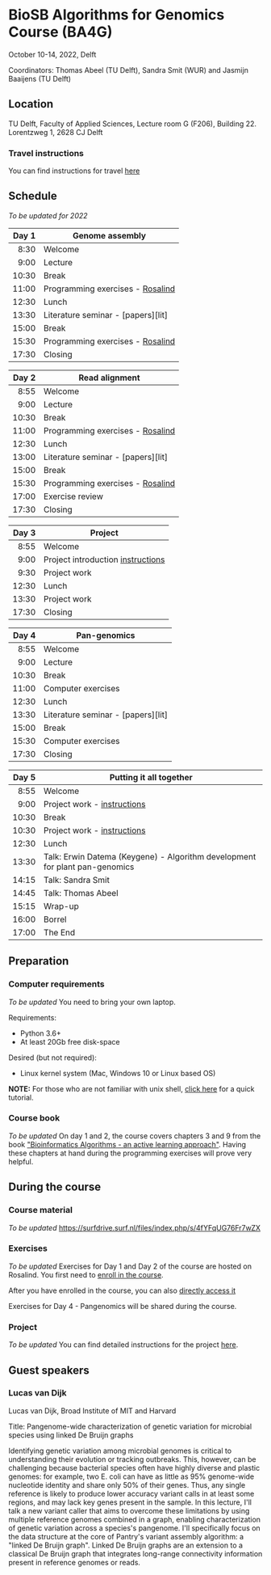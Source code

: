 # BioSB Algorithms for Genomics Course (BA4G)

October 10-14, 2022, Delft

Coordinators: Thomas Abeel (TU Delft), Sandra Smit (WUR) and Jasmijn Baaijens (TU Delft) 

## Location
TU Delft, Faculty of Applied Sciences, Lecture room G (F206), Building 22.
Lorentzweg 1, 2628 CJ Delft


### Travel instructions
You can find instructions for travel [here](https://iamap.tudelft.nl/en/poi/applied-physics-faculty-of-applied-physics-2/)



## Schedule
*To be updated for 2022*

|Day 1| Genome assembly      |
|------:|-----------------------------|
|  8:30 | Welcome                     |
|  9:00 | Lecture                     |
| 10:30 | Break                       |
| 11:00 | Programming exercises - [Rosalind][ex]|
| 12:30 | Lunch                       |
| 13:30 | Literature seminar - [papers][lit]|
| 15:00 | Break                       |
| 15:30 | Programming exercises - [Rosalind][ex]|
| 17:30 | Closing                     |

|Day 2  | Read alignment       |
|------:|-----------------------------|
|  8:55 | Welcome                     |
|  9:00 | Lecture                     |
| 10:30 | Break                       |
| 11:00 | Programming exercises - [Rosalind][ex]|
| 12:30 | Lunch                       |
| 13:00 | Literature seminar - [papers][lit]|
| 15:00 | Break                       |
| 15:30 | Programming exercises - [Rosalind][ex]|
| 17:00 | Exercise review             |
| 17:30 | Closing                     |

|Day 3  |Project              |
|------:|-----------------------------|
|  8:55 | Welcome                     |
|  9:00 | Project introduction [instructions][proj]|
|  9:30 | Project work                |
| 12:30 | Lunch                       |
| 13:30 | Project work                |
| 17:30 | Closing                     |

|Day 4  | Pan-genomics         |
|------:|-----------------------------|
|  8:55 | Welcome                     |
|  9:00 | Lecture                     |
| 10:30 | Break                       |
| 11:00 | Computer exercises          |
| 12:30 | Lunch                       |
| 13:30 | Literature seminar - [papers][lit]|
| 15:00 | Break                       |
| 15:30 | Computer exercises          |
| 17:30 | Closing                     |

|Day 5  | Putting it all together |
|------:|-----------------------------|
|  8:55 | Welcome                     |
|  9:00 | Project work - [instructions][proj]|
| 10:30 | Break                       |
| 10:30 | Project work - [instructions][proj]|
| 12:30 | Lunch                       |
| 13:30 | Talk\: Erwin Datema (Keygene) - Algorithm development for plant pan-genomics |
| 14:15 | Talk\: Sandra Smit  |
| 14:45 | Talk\: Thomas Abeel         |
| 15:15 | Wrap-up|
| 16:00 | Borrel                      |
| 17:00 | The End                     |

## Preparation
### Computer requirements
*To be updated*
You need to bring your own laptop. 

Requirements: 
* Python 3.6+
* At least 20Gb free disk-space

Desired (but not required): 
* Linux kernel system (Mac, Windows 10 or Linux based OS)

__NOTE:__ For those who are not familiar with unix shell, [click here][unix] for a quick tutorial.

### Course book
*To be updated*
On day 1 and 2, the course covers chapters 3 and 9 from the book ["Bioinformatics Algorithms - an active learning approach"](http://bioinformaticsalgorithms.com/). Having these chapters at hand during the programming exercises will prove very helpful.


## During the course

### Course material
*To be updated*
https://surfdrive.surf.nl/files/index.php/s/4fYFqUG76Fr7wZX

### Exercises 
*To be updated*
Exercises for Day 1 and Day 2 of the course are hosted on Rosalind. You first need to [enroll in the course](http://rosalind.info/classes/enroll/b694ec3604/).

After you have enrolled in the course, you can also [directly access it][ex] 

Exercises for Day 4 - Pangenomics will be shared during the course.

### Project
*To be updated*
You can find detailed instructions for the project [here][proj].

[unix]: https://ba4g.github.io/unix-intro.html
[ex]: http://rosalind.info/classes/614/
[proj]: https://ba4g.github.io/project-instructions.html

## Guest speakers

### Lucas van Dijk
Lucas van Dijk, Broad Institute of MIT and Harvard

Title: Pangenome-wide characterization of genetic variation for microbial species using linked De Bruijn graphs

Identifying genetic variation among microbial genomes is critical to understanding their evolution or tracking outbreaks. This, however, can be challenging because bacterial species often have highly diverse and plastic genomes: for example, two E. coli can have as little as 95% genome-wide nucleotide identity and share only 50% of their genes. Thus, any single reference is likely to produce lower accuracy variant calls in at least some regions, and may lack key genes present in the sample. In this lecture, I'll talk a new variant caller that aims to overcome these limitations by using multiple reference genomes combined in a graph, enabling characterization of genetic variation across a species's pangenome. I'll specifically focus on the data structure at the core of Pantry's variant assembly algorithm: a "linked De Bruijn graph". Linked De Bruijn graphs are an extension to a classical De Bruijn graph that integrates long-range connectivity information present in reference genomes or reads.


